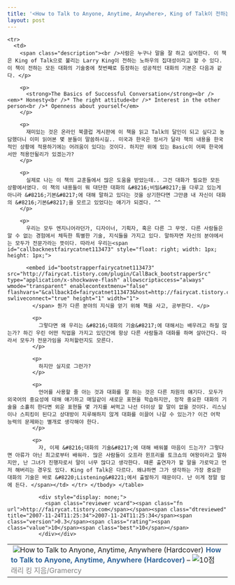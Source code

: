 ```yaml
---
title: '<How to Talk to Anyone, Anytime, Anywhere>, King of Talk이 전하는 대화의 기술'
layout: post
---
```

<div class="hreview ttbReview">
  <table border="0" cellpadding="3" cellspacing="0">
    <tr>
      <td valign="top">
        <span class="item vcard"><a href="http://www.aladdin.co.kr/shop/wproduct.aspx?ISBN=0517223317&ttbkey=ttbfairycat2009001&paperid=1719559" target="_blank"><img alt="How to Talk to Anyone, Anytime, Anywhere (Hardcover)" src="http://image.aladdin.co.kr/cover/cover/0517223317_1.jpg" align="left" border="0" hspace="5" /></a><a class="fn url" style="font-weight: bold; color: rgb(51, 102, 153); text-decoration: none;" href="http://www.aladdin.co.kr/shop/wproduct.aspx?ISBN=0517223317&ttbkey=ttbfairycat2009001&paperid=1719559" target="_blank">How to Talk to Anyone, Anytime, Anywhere (Hardcover)</a> &#8211; <img alt="10점" src="http://image.aladdin.co.kr/img/common/star_s10.gif" border="0" /></span><br /><span style="color: rgb(129, 129, 129);">래리 킹 지음/Gramercy</span>
      </td>
    </tr>
    
    <tr>
      <td>
        <span class="description"><br />사람은 누구나 말을 잘 하고 싶어한다. 이 책은 King of Talk으로 불리는 Larry King이 전하는 노하우의 집대성이라고 할 수 있다. 이 책이 전하는 모든 대화의 기술중에 첫번째로 등장하는 성공적인 대화의 기본은 다음과 같다. </p> 
        
        <p>
          <strong>The Basics of Successful Conversation</strong><br /><em>* Honesty<br />* The right attitude<br />* Interest in the other person<br />* Openness about yourself</em>
        </p>
        
        <p>
          재미있는 것은 온라인 북클럽 게시판에 이 책을 읽고 Talk의 달인이 되고 싶다고 농담했더니 이미 읽어본 몇 분들이 말씀하시길.. 미국과 한국은 정서가 달라 책의 내용을 한국적인 상황에 적용하기에는 어려움이 있다는 것이다. 하지만 위에 있는 Basic이 어찌 한국에서만 적용안될리가 있겠는가?
        </p>
        
        <p>
          실제로 나는 이 책의 교훈들에서 많은 도움을 받았는데.. 그건 대화가 필요한 모든 상황에서였다. 이 책의 내용들이 뭐 대단한 대화의 &#8216;비밀&#8217;을 다루고 있는게 아니라 &#8216;기본&#8217;에 대해 말하고 있다는 것을 상기한다면 그만큼 내 자신이 대화의 &#8216;기본&#8217;을 모르고 있었다는 얘기가 되겠다. ^^
        </p>
        
        <p>
          우리는 모두 엔지니어라던가, 디자이너, 기획자, 혹은 다른 그 무엇. 다른 사람들은 알 수 없는 경험에서 체득한 특별한 기술, 지식들을 가지고 있다. 말하자면 자신의 분야에서는 모두가 전문가라는 뜻이다. 따라서 우리는<span id="callbacknestfairycatnet113473" style="float: right; width: 1px; height: 1px;">
          
          <embed id="bootstrapperfairycatnet113473" src="http://fairycat.tistory.com/plugin/CallBack_bootstrapperSrc" type="application/x-shockwave-flash" allowscriptaccess="always" wmode="transparent" enablecontextmenu="false" flashvars="&callbackId=fairycatnet113473&host=http://fairycat.tistory.com&embedCodeSrc=http%3A%2F%2Ffairycat.tistory.com%2Fplugin%2FCallBack_bootstrapper%3F%26src%3Dhttp%3A%2F%2Fcfs.tistory.com%2Fblog%2Fplugins%2FCallBack%2Fcallback%26id%3D113%26callbackId%3Dfairycatnet113473%26destDocId%3Dcallbacknestfairycatnet113473%26host%3Dhttp%3A%2F%2Ffairycat.tistory.com%26float%3Dleft" swliveconnect="true" height="1" width="1">
            </span> 뭔가 다른 분야의 지식을 얻기 위해 책을 사고, 공부한다. </p> 
            
            <p>
              그렇다면 왜 우리는 &#8216;대화의 기술&#8217;에 대해서는 배우려고 하질 않는가? 하긴 우린 어떤 직업을 가지고 있던간에 항상 다른 사람들과 대화를 하며 살아간다. 따라서 모두가 전문가임을 자처할런지도 모른다.
            </p>
            
            <p>
              하지만 실지로 그런가?
            </p>
            
            <p>
              언어를 사용할 줄 아는 것과 대화를 잘 하는 것은 다른 차원의 얘기다. 모두가 외국어의 중요성에 대해 얘기하고 매일같이 새로운 표현을 학습하지만, 정작 중요한 대화의 기술을 소홀히 한다면 외운 표현들 몇 가지를 써먹고 나선 더이상 할 말이 없을 것이다. 리스닝이나 스피킹이 된다고 상대방이 지루해하지 않게 대화를 이끌어 나갈 수 있는가? 이건 어학 능력의 문제와는 별개로 생각해야 한다.
            </p>
            
            <p>
              자, 이제 &#8216;대화의 기술&#8217;에 대해 배워볼 마음이 드는가? 그렇다면 아류가 아닌 최고로부터 배워라. 많은 사람들이 오프라 윈프리를 토크쇼의 여왕이라고 말하지만, 난 그녀가 진행자로서 말이 너무 많다고 생각한다. 때론 출연자가 할 말을 가로막고 먼저 해버리는 경우도 있다. King of Talk은 다르다. 왜냐하면 그가 생각하는 가장 중요한 대화의 기술은 바로 &#8220;Listening&#8221;에서 출발하기 때문이다. 난 이게 정말 맘에 든다. </span></td> </tr> </tbody> </table> 
              
              <div style="display: none;">
                <span class="reviewer vcard"><span class="fn url">http://fairycat.tistory.com</span></span><span class="dtreviewed" title="2007-11-24T11:25:34">2007-11-24T11:25:34</span><span class="version">0.3</span><span class="rating"><span class="value">10</span><span class="best">10</span></span>
              </div></div>